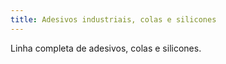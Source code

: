 ```yaml
---
title: Adesivos industriais, colas e silicones
---
```


Linha completa de adesivos, colas e silicones.